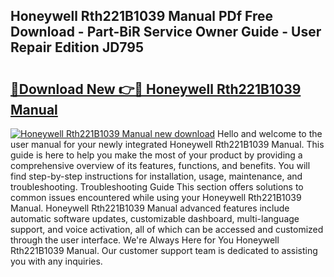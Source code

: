 ## Honeywell Rth221B1039 Manual PDf Free Download - Part-BiR Service Owner Guide - User Repair Edition JD795

# <h2><a href="http://bc27512.oget.top/?id=Honeywell+Rth221B1039+Manual">🔗Download New 👉🔴 Honeywell Rth221B1039 Manual</a></h2>

[![Honeywell Rth221B1039 Manual new download](https://i.imgur.com/5g1atiW.png)](http://bc27512.oget.top/?id=Honeywell+Rth221B1039+Manual)
Hello and welcome to the user manual for your newly integrated Honeywell Rth221B1039 Manual. This guide is here to help you make the most of your product by providing a comprehensive overview of its features, functions, and benefits. You will find step-by-step instructions for installation, usage, maintenance, and troubleshooting. Troubleshooting Guide This section offers solutions to common issues encountered while using your Honeywell Rth221B1039 Manual. Honeywell Rth221B1039 Manual advanced features include automatic software updates, customizable dashboard, multi-language support, and voice activation, all of which can be accessed and customized through the user interface. We're Always Here for You Honeywell Rth221B1039 Manual. Our customer support team is dedicated to assisting you with any inquiries.
